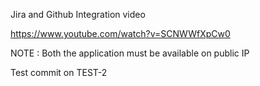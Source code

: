 

Jira and Github Integration video

https://www.youtube.com/watch?v=SCNWWfXpCw0

NOTE : Both the application must be available on public IP

Test commit on TEST-2

